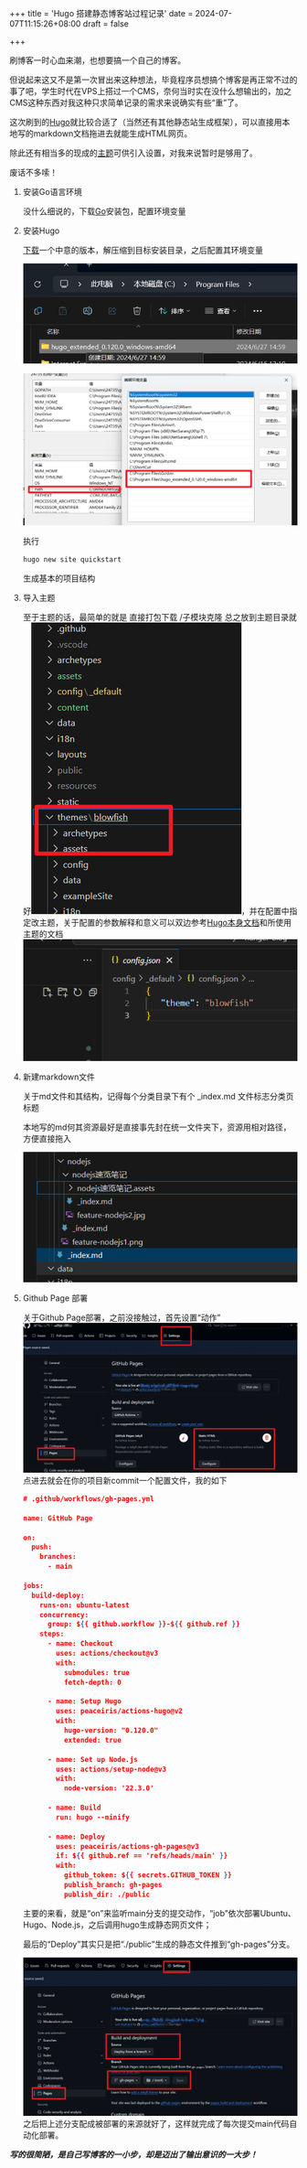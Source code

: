 +++
title = 'Hugo 搭建静态博客站过程记录'
date = 2024-07-07T11:15:26+08:00
draft = false

+++

刷博客一时心血来潮，也想要搞一个自己的博客。

但说起来这又不是第一次冒出来这种想法，毕竟程序员想搞个博客是再正常不过的事了吧，学生时代在VPS上搭过一个CMS，奈何当时实在没什么想输出的，加之CMS这种东西对我这种只求简单记录的需求来说确实有些“重”了。

这次刷到的[Hugo](https://hugo.opendocs.io/)就比较合适了（当然还有其他静态站生成框架），可以直接用本地写的markdown文档拖进去就能生成HTML网页。

除此还有相当多的现成的[主题](https://themes.gohugo.io/)可供引入设置，对我来说暂时是够用了。

废话不多嗦！

1. 安装Go语言环境

   没什么细说的，下载[Go](https://go.dev/dl/)安装包，配置环境变量

2. 安装Hugo

   [下载](https://github.com/gohugoio/hugo)一个中意的版本，解压缩到目标安装目录，之后配置其环境变量

   ![image-20240707223609851](hugo搭建静态博客站.assets/image-20240707223609851.png)

   ![image-20240707223723481](hugo搭建静态博客站.assets/image-20240707223723481.png)

   执行

   ~~~bash
   hugo new site quickstart
   ~~~

   生成基本的项目结构

3. 导入主题

   至于主题的话，最简单的就是 直接打包下载 /子模块克隆 总之放到主题目录就好![image-20240707224422047](hugo搭建静态博客站.assets/image-20240707224422047.png)，并在配置中指定改主题，关于配置的参数解释和意义可以双边参考[Hugo本身文档](https://gohugo.io/documentation/)和所使用主题的文档![image-20240707224552937](hugo搭建静态博客站.assets/image-20240707224552937.png)

4. 新建markdown文件

   关于md文件和其结构，记得每个分类目录下有个 _index.md 文件标志分类页标题

   本地写的md何其资源最好是直接事先封在统一文件夹下，资源用相对路径，方便直接拖入

   ![image-20240707225507000](hugo搭建静态博客站.assets/image-20240707225507000.png)

5. Github Page 部署

   关于Github Page部署，之前没接触过，首先设置“动作”![image-20240707225941659](hugo搭建静态博客站.assets/image-20240707225941659.png)点进去就会在你的项目新commit一个配置文件，我的如下

   ~~~json
   # .github/workflows/gh-pages.yml
   
   name: GitHub Page
   
   on:
     push:
       branches:
         - main
   
   jobs:
     build-deploy:
       runs-on: ubuntu-latest
       concurrency:
         group: ${{ github.workflow }}-${{ github.ref }}
       steps:
         - name: Checkout
           uses: actions/checkout@v3
           with:
             submodules: true
             fetch-depth: 0
   
         - name: Setup Hugo
           uses: peaceiris/actions-hugo@v2
           with:
             hugo-version: "0.120.0"
             extended: true
   
         - name: Set up Node.js
           uses: actions/setup-node@v3
           with:
             node-version: '22.3.0'
   
         - name: Build
           run: hugo --minify
   
         - name: Deploy
           uses: peaceiris/actions-gh-pages@v3
           if: ${{ github.ref == 'refs/heads/main' }}
           with:
             github_token: ${{ secrets.GITHUB_TOKEN }}
             publish_branch: gh-pages
             publish_dir: ./public
   
   ~~~

   主要的来看，就是“on”来监听main分支的提交动作，“job”依次部署Ubuntu、Hugo、Node.js，之后调用hugo生成静态网页文件；

   最后的“Deploy”其实只是把“./public”生成的静态文件推到“gh-pages”分支。

   ![image-20240707230756628](hugo搭建静态博客站.assets/image-20240707230756628.png)之后把上述分支配成被部署的来源就好了，这样就完成了每次提交main代码自动化部署。



***写的很简陋，是自己写博客的一小步，却是迈出了输出意识的一大步！***
